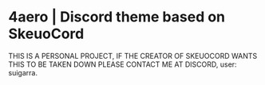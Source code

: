 # 4aero | Discord theme based on SkeuoCord
THIS IS A PERSONAL PROJECT, IF THE CREATOR OF SKEUOCORD WANTS THIS TO BE TAKEN DOWN PLEASE CONTACT ME AT DISCORD, user: suigarra.
